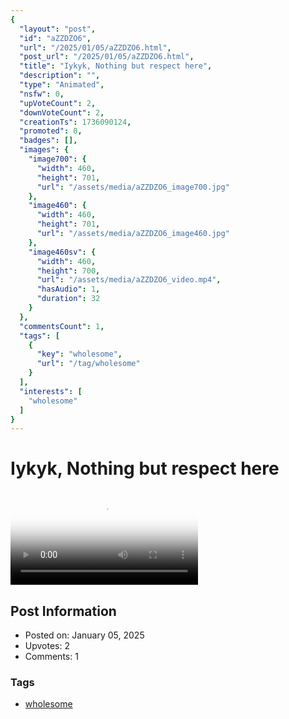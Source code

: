 ```yaml
---
{
  "layout": "post",
  "id": "aZZDZO6",
  "url": "/2025/01/05/aZZDZO6.html",
  "post_url": "/2025/01/05/aZZDZO6.html",
  "title": "Iykyk, Nothing but respect here",
  "description": "",
  "type": "Animated",
  "nsfw": 0,
  "upVoteCount": 2,
  "downVoteCount": 2,
  "creationTs": 1736090124,
  "promoted": 0,
  "badges": [],
  "images": {
    "image700": {
      "width": 460,
      "height": 701,
      "url": "/assets/media/aZZDZO6_image700.jpg"
    },
    "image460": {
      "width": 460,
      "height": 701,
      "url": "/assets/media/aZZDZO6_image460.jpg"
    },
    "image460sv": {
      "width": 460,
      "height": 700,
      "url": "/assets/media/aZZDZO6_video.mp4",
      "hasAudio": 1,
      "duration": 32
    }
  },
  "commentsCount": 1,
  "tags": [
    {
      "key": "wholesome",
      "url": "/tag/wholesome"
    }
  ],
  "interests": [
    "wholesome"
  ]
}
---
```


# Iykyk, Nothing but respect here

<video controls playsinline loop poster="/assets/media/aZZDZO6_image460.jpg">
  <source src="/assets/media/aZZDZO6_video.mp4" type="video/mp4">
  Your browser does not support the video tag.
</video>

## Post Information

- Posted on: January 05, 2025
- Upvotes: 2
- Comments: 1

### Tags

- [wholesome](/tag/wholesome)
